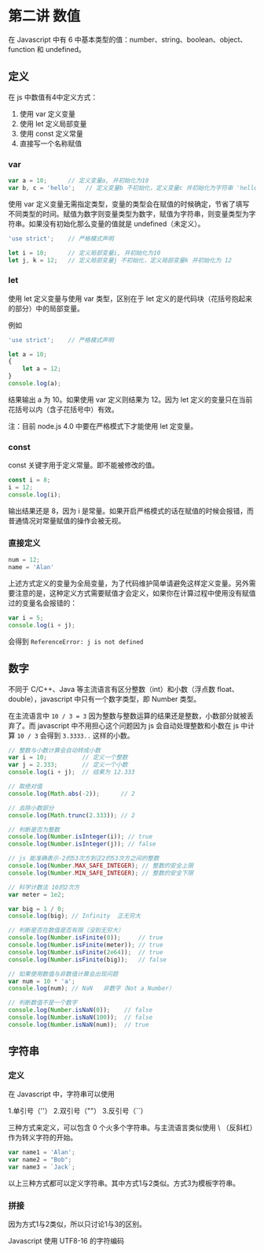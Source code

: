 # 第二讲 数值

在 Javascript 中有 6 中基本类型的值：number、string、boolean、object、function 和 undefined。

## 定义

在 js 中数值有4中定义方式：

1. 使用 var 定义变量
2. 使用 let 定义局部变量
3. 使用 const 定义常量
4. 直接写一个名称赋值

### var
```javascript
var a = 10;      // 定义变量a, 并初始化为10
var b, c = 'hello';   // 定义变量b 不初始化，定义变量c 并初始化为字符串 'hello'
```

使用 var 定义变量无需指定类型，变量的类型会在赋值的时候确定，节省了填写不同类型的时间。赋值为数字则变量类型为数字，赋值为字符串，则变量类型为字符串。如果没有初始化那么变量的值就是 undefined（未定义）。

```javascript
'use strict';    // 严格模式声明

let i = 10;      // 定义局部变量i, 并初始化为10
let j, k = 12;   // 定义局部变量j 不初始化，定义局部变量k 并初始化为 12
```

### let
使用 let 定义变量与使用 var 类型，区别在于 let 定义的是代码块（花括号抱起来的部分）中的局部变量。

例如
```javascript
'use strict';    // 严格模式声明

let a = 10;
{
	let a = 12;
}
console.log(a);
```
结果输出 a 为 10。如果使用 var 定义则结果为 12。因为 let 定义的变量只在当前花括号以内（含子花括号中）有效。

注：目前 node.js 4.0 中要在严格模式下才能使用 let 定变量。

### const
const 关键字用于定义常量。即不能被修改的值。

```javascript
const i = 8;
i = 12;
console.log(i);
```
输出结果还是 8，因为 i 是常量。如果开启严格模式的话在赋值的时候会报错，而普通情况对常量赋值的操作会被无视。

### 直接定义

```javascript
num = 12;
name = 'Alan'
```

上述方式定义的变量为全局变量，为了代码维护简单请避免这样定义变量。另外需要注意的是，这种定义方式需要赋值才会定义，如果你在计算过程中使用没有赋值过的变量名会报错的：

```javascript
var i = 5;
console.log(i + j);
```
会得到 `ReferenceError: j is not defined`


## 数字

不同于 C/C++、Java 等主流语言有区分整数（int）和小数（浮点数 float、double），javascript 中只有一个数字类型，即 Number 类型。

在主流语言中 `10 / 3 = 3` 因为整数与整数运算的结果还是整数，小数部分就被丢弃了。而 javascript 中不用担心这个问题因为 js 会自动处理整数和小数在 js 中计算 `10 / 3` 会得到 `3.3333..` 这样的小数。

```javascript
// 整数与小数计算会自动转成小数
var i = 10;          // 定义一个整数
var j = 2.333;       // 定义一个小数
console.log(i + j);  // 结果为 12.333

// 取绝对值
console.log(Math.abs(-2));      // 2

// 去除小数部分
console.log(Math.trunc(2.333)); // 2

// 判断是否为整数
console.log(Number.isInteger(i)); // true
console.log(Number.isInteger(j)); // false

// js 能准确表示-2的53次方到正2的53次方之间的整数
console.log(Number.MAX_SAFE_INTEGER); // 整数的安全上限
console.log(Number.MIN_SAFE_INTEGER); // 整数的安全下限

// 科学计数法 10的2次方
var meter = 1e2;

var big = 1 / 0; 
console.log(big); // Infinity  正无穷大

// 判断是否在数值是否有限（没到无穷大）
console.log(Number.isFinite(0));     // true
console.log(Number.isFinite(meter)); // true
console.log(Number.isFinite(2e64));  // true
console.log(Number.isFinite(big));   // false

// 如果使用数值与非数值计算会出现问题
var num = 10 * 'a';
console.log(num); // NaN   非数字（Not a Number）

// 判断数值不是一个数字
console.log(Number.isNaN(0));    // false
console.log(Number.isNaN(100));  // false
console.log(Number.isNaN(num));  // true
```

## 字符串


### 定义

在 Javascript 中，字符串可以使用

1.单引号（''）
2.双引号（""）
3.反引号（``）

三种方式来定义，可以包含 0 个火多个字符串。与主流语言类似使用 \ （反斜杠）作为转义字符的开始。

```javascript
var name1 = 'Alan';
var name2 = "Bob";
var name3 = `Jack`;
```
以上三种方式都可以定义字符串。其中方式1与2类似。方式3为模板字符串。

### 拼接

因为方式1与2类似，所以只讨论1与3的区别。

Javascript 使用 UTF8-16 的字符编码













